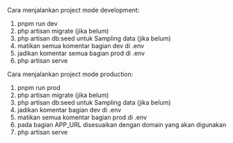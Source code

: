 Cara menjalankan project mode development:
1. pnpm run dev
2. php artisan migrate (jika belum)
3. php artisan db:seed untuk Sampling data (jika belum)
4. matikan semua komentar bagian dev di .env
5. jadikan komentar semua bagian prod di .env
6. php artisan serve

Cara menjalankan project mode production:
1. pnpm run prod
2. php artisan migrate (jika belum)
3. php artisan db:seed untuk Sampling data (jika belum)
4. jadikan komentar bagian dev di .env
5. matikan semua komentar bagian prod di .env
6. pada bagian APP_URL disesuaikan dengan domain yang akan digunakan
6. php artisan serve